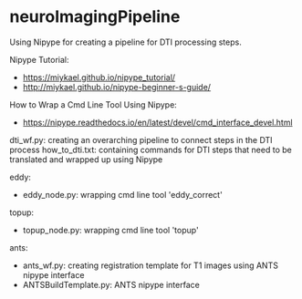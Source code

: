 # neuroImagingPipeline

Using Nipype for creating a pipeline for DTI processing steps.

Nipype Tutorial:
- https://miykael.github.io/nipype_tutorial/ 
- http://miykael.github.io/nipype-beginner-s-guide/

How to Wrap a Cmd Line Tool Using Nipype:
- https://nipype.readthedocs.io/en/latest/devel/cmd_interface_devel.html

dti_wf.py: creating an overarching pipeline to connect steps in the DTI process 
how_to_dti.txt: containing commands for DTI steps that need to be translated and wrapped up using Nipype

eddy: 
  - eddy_node.py: wrapping cmd line tool 'eddy_correct'
  
topup:
  - topup_node.py: wrapping cmd line tool 'topup'
  
ants:
  - ants_wf.py: creating registration template for T1 images using ANTS nipype interface
  - ANTSBuildTemplate.py: ANTS nipype interface
  
